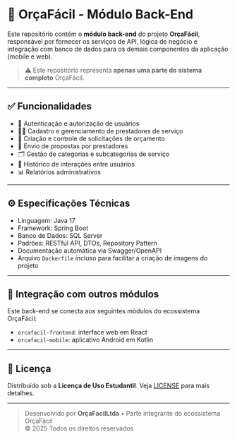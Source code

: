 # 🧩 OrçaFácil - Módulo Back-End

Este repositório contém o **módulo back-end** do projeto **OrçaFácil**, responsável por fornecer os serviços de API, lógica de negócio e integração com banco de dados para os demais componentes da aplicação (mobile e web).

> ⚠️ Este repositório representa **apenas uma parte do sistema completo** OrçaFácil.

---

## ✅ Funcionalidades

- 🔐 Autenticação e autorização de usuários
- 🧑‍💼 Cadastro e gerenciamento de prestadores de serviço
- 📄 Criação e controle de solicitações de orçamento
- 💬 Envio de propostas por prestadores
- 🗂️ Gestão de categorias e subcategorias de serviço
- 📝 Histórico de interações entre usuários
- 📊 Relatórios administrativos

---

## ⚙️ Especificações Técnicas

- Linguagem: Java 17
- Framework: Spring Boot
- Banco de Dados: SQL Server
- Padrões: RESTful API, DTOs, Repository Pattern
- Documentação automática via Swagger/OpenAPI
- Arquivo `Dockerfile` incluso para facilitar a criação de imagens do projeto

---

## 🔗 Integração com outros módulos

Este back-end se conecta aos seguintes módulos do ecossistema OrçaFácil:

- `orcafacil-frontend`: interface web em React
- `orcafacil-mobile`: aplicativo Android em Kotlin

---

## 📄 Licença

Distribuído sob a **Licença de Uso Estudantil**. Veja [LICENSE](./LICENSE) para mais detalhes.

---

> Desenvolvido por **OrçaFacilLtda** • Parte integrante do ecossistema OrçaFácil  
> © 2025 Todos os direitos reservados
